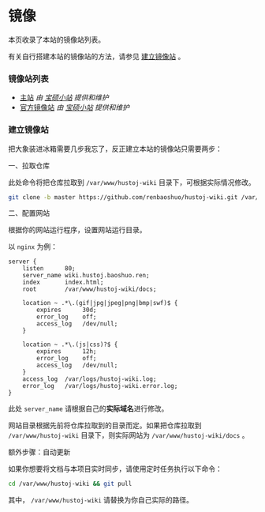 # 镜像

本页收录了本站的镜像站列表。

有关自行搭建本站的镜像站的方法，请参见 [建立镜像站](#建立镜像站) 。

### 镜像站列表

- [主站](https://hustoj.wiki/) *由 [宝硕小站](https://www.baoshuo.ren/) 提供和维护*
- [官方镜像站](https://wiki.hustoj.baoshuo.ren/) *由 [宝硕小站](https://www.baoshuo.ren/) 提供和维护*


### 建立镜像站

把大象装进冰箱需要几步我忘了，反正建立本站的镜像站只需要两步：

一、拉取仓库

此处命令将把仓库拉取到 `/var/www/hustoj-wiki` 目录下，可根据实际情况修改。

```bash
git clone -b master https://github.com/renbaoshuo/hustoj-wiki.git /var/www/hustoj-wiki
```

二、配置网站

根据你的网站运行程序，设置网站运行目录。

以 `nginx` 为例：

```nginx
server {
    listen      80;
    server_name wiki.hustoj.baoshuo.ren;
    index       index.html;
    root        /var/www/hustoj-wiki/docs;

    location ~ .*\.(gif|jpg|jpeg|png|bmp|swf)$ {
        expires      30d;
        error_log    off;
        access_log   /dev/null;
    }
    
    location ~ .*\.(js|css)?$ {
        expires      12h;
        error_log    off;
        access_log   /dev/null; 
    }
    access_log  /var/logs/hustoj-wiki.log;
    error_log   /var/logs/hustoj-wiki.error.log;
}
```

此处 `server_name` 请根据自己的**实际域名**进行修改。

网站目录根据先前将仓库拉取到的目录而定。如果把仓库拉取到 `/var/www/hustoj-wiki` 目录下，则实际网站为 `/var/www/hustoj-wiki/docs` 。

额外步骤：自动更新

如果你想要将文档与本项目实时同步，请使用定时任务执行以下命令：

```bash
cd /var/www/hustoj-wiki && git pull
```

其中， `/var/www/hustoj-wiki` 请替换为你自己实际的路径。


